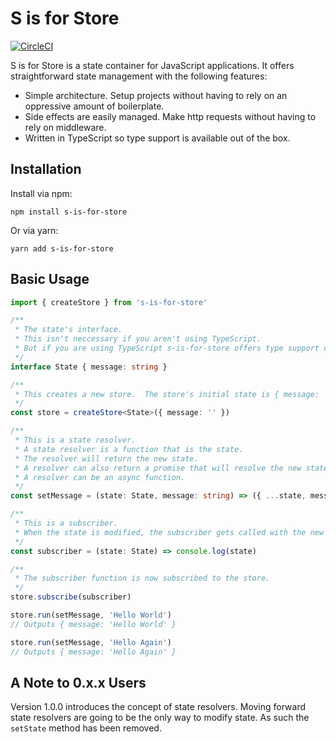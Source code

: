 # S is for Store

[![CircleCI](https://circleci.com/gh/heathgr/s-is-for-store.svg?style=svg)](https://circleci.com/gh/heathgr/s-is-for-store)

S is for Store is a state container for JavaScript applications. It offers straightforward state management with the following features:

- Simple architecture.  Setup projects without having to rely on an oppressive amount of boilerplate.
- Side effects are easily managed.  Make http requests without having to rely on middleware.
- Written in TypeScript so type support is available out of the box.

## Installation

Install via npm:

``` shell
npm install s-is-for-store
```

Or via yarn:

``` shell
yarn add s-is-for-store
```

## Basic Usage

``` ts
import { createStore } from 's-is-for-store'

/**
 * The state's interface.
 * This isn't neccessary if you aren't using TypeScript.
 * But if you are using TypeScript s-is-for-store offers type support out of the box.
 */
interface State { message: string }

/**
 * This creates a new store.  The store's initial state is { message: '' }
 */
const store = createStore<State>({ message: '' })

/**
 * This is a state resolver.
 * A state resolver is a function that is the state.
 * The resolver will return the new state.
 * A resolver can also return a promise that will resolve the new state.
 * A resolver can be an async function.
 */
const setMessage = (state: State, message: string) => ({ ...state, message })

/**
 * This is a subscriber.
 * When the state is modified, the subscriber gets called with the new state.
 */
const subscriber = (state: State) => console.log(state)

/**
 * The subscriber function is now subscribed to the store.
 */
store.subscribe(subscriber)

store.run(setMessage, 'Hello World')
// Outputs { message: 'Hello World' }

store.run(setMessage, 'Hello Again')
// Outputs { message: 'Hello Again' }

```

## A Note to 0.x.x Users

Version 1.0.0 introduces the concept of state resolvers.  Moving forward state resolvers are going to be the only way to modify state.  As such the `setState` method has been removed.
